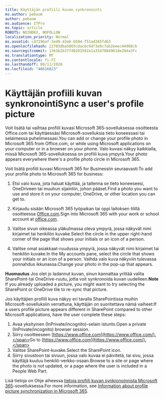 ```yaml
---
title: Käyttäjän profiili kuvan synkronointi
ms.author: pebaum
author: pebaum
ms.audience: ITPro
ms.topic: article
ROBOTS: NOINDEX, NOFOLLOW
localization_priority: Normal
ms.assetid: cd7196af-3ed9-42e6-b594-f51ad265fd63
ms.openlocfilehash: 22703dba5865cdac6c9df3e8c7ab2eeec44968cb
ms.sourcegitcommit: 1361b2b37fd0201502a1a3547084961de284a3fc
ms.translationtype: MT
ms.contentlocale: fi-FI
ms.lasthandoff: 08/11/2020
ms.locfileid: "46616823"
---
```

# <a name="sync-a-users-profile-picture"></a><span data-ttu-id="3fc8b-102">Käyttäjän profiili kuvan synkronointi</span><span class="sxs-lookup"><span data-stu-id="3fc8b-102">Sync a user's profile picture</span></span>

<span data-ttu-id="3fc8b-103">Voit lisätä tai vaihtaa profiili kuvasi Microsoft 365-sovelluksessa osoitteesta Office.com tai käyttäessäsi Microsoft-sovelluksia tieto koneessasi tai selaimessa puhelimessasi.</span><span class="sxs-lookup"><span data-stu-id="3fc8b-103">You can add or change your profile photo in Microsoft 365 from Office.com, or while using Microsoft applications on your computer or in a browser on your phone.</span></span> <span data-ttu-id="3fc8b-104">Valo kuvasi näkyy kaikkialla, missä Microsoft 365-sovelluksessa on profiili kuva ympyrä.</span><span class="sxs-lookup"><span data-stu-id="3fc8b-104">Your photo appears everywhere there's a profile photo circle in Microsoft 365.</span></span>

<span data-ttu-id="3fc8b-105">Voit lisätä profiili kuvasi Microsoft 365 for Businessiin seuraavasti:</span><span class="sxs-lookup"><span data-stu-id="3fc8b-105">To add your profile photo to Microsoft 365 for business:</span></span>

1. <span data-ttu-id="3fc8b-106">Etsi valo kuva, jota haluat käyttää, ja tallenna se tieto koneeseesi, OneDriveen tai muuhun sijaintiin, johon pääset.</span><span class="sxs-lookup"><span data-stu-id="3fc8b-106">Find a photo you want to use and store it on your computer, OneDrive, or other location you can get to.</span></span>

2. <span data-ttu-id="3fc8b-107">Kirjaudu sisään Microsoft 365 työpaikan tai oppi laitoksen tilillä osoitteessa [Office.com](https://www.office.com).</span><span class="sxs-lookup"><span data-stu-id="3fc8b-107">Sign into Microsoft 365 with your work or school account at [office.com](https://www.office.com).</span></span>

3. <span data-ttu-id="3fc8b-108">Valitse sivun oikeassa yläkulmassa oleva ympyrä, jossa näkyvät nimi kirjaimet tai henkilön kuvake.</span><span class="sxs-lookup"><span data-stu-id="3fc8b-108">Select the circle in the upper right-hand corner of the page that shows your initials or an icon of a person.</span></span>

4. <span data-ttu-id="3fc8b-109">Valitse omat asiakkaat-ruudussa ympyrä, jossa näkyvät nimi kirjaimet tai henkilön kuvake.</span><span class="sxs-lookup"><span data-stu-id="3fc8b-109">In the My accounts pane, select the circle that shows your initials or an icon of a person.</span></span> <span data-ttu-id="3fc8b-110">Vaihda valo kuva näkyviin tulevassa ponnahdus ikkunassa.</span><span class="sxs-lookup"><span data-stu-id="3fc8b-110">Change your photo in the pop-up that appears.</span></span>

<span data-ttu-id="3fc8b-111">**Huomautus** Jos olet jo ladannut kuvan, sinun kannattaa yrittää valita SharePoint-tai OneDrive-ruutu, jotta voit synkronoida kuvan uudelleen.</span><span class="sxs-lookup"><span data-stu-id="3fc8b-111">**Note** If you already uploaded a picture, you might want to try selecting the SharePoint or OneDrive tile to re-sync that picture.</span></span>

<span data-ttu-id="3fc8b-112">Jos käyttäjien profiili kuva näkyy eri tavalla SharePointissa muihin Microsoft-sovelluksiin verrattuna, käyttäjän on suoritettava nämä vaiheet:</span><span class="sxs-lookup"><span data-stu-id="3fc8b-112">If a users profile picture appears different in SharePoint compared to other Microsoft applications, have the user complete these steps:</span></span>

1. <span data-ttu-id="3fc8b-113">Avaa yksityinen (InPrivate/incognito)-selain istunto.</span><span class="sxs-lookup"><span data-stu-id="3fc8b-113">Open a private (InPrivate/incognito) browser session.</span></span>
2. <span data-ttu-id="3fc8b-114">Siirry osoitteeseen [https://www.office.com](https://www.office.com/).</span><span class="sxs-lookup"><span data-stu-id="3fc8b-114">Go to [https://www.office.com](https://www.office.com/).</span></span>
3. <span data-ttu-id="3fc8b-115">Valitse SharePoint-kuvake.</span><span class="sxs-lookup"><span data-stu-id="3fc8b-115">Select the SharePoint icon.</span></span>
4. <span data-ttu-id="3fc8b-116">Siirry sivustoon tai sivuun, jossa valo kuvaa ei päivitetä, tai sivu, jossa käyttäjä kuuluu henkilö-verkko-osaan.</span><span class="sxs-lookup"><span data-stu-id="3fc8b-116">Browse to a site or page where the photo is not updated, or a page where the user is included in a People Web Part.</span></span>

<span data-ttu-id="3fc8b-117">Lisä tietoja on Ohje aiheessa [tietoja profiili kuvan synkronoinnista Microsoft 365](https://support.office.com/article/information-about-profile-picture-synchronization-in-office-365-20594d76-d054-4af4-a660-401133e3d48a)-sovelluksessa.</span><span class="sxs-lookup"><span data-stu-id="3fc8b-117">For more information, see [Information about profile picture synchronization in Microsoft 365](https://support.office.com/article/information-about-profile-picture-synchronization-in-office-365-20594d76-d054-4af4-a660-401133e3d48a).</span></span>


